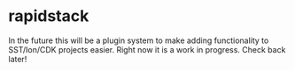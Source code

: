 # rapidstack

In the future this will be a plugin system to make adding functionality to SST/Ion/CDK projects easier. Right now it is a work in progress. Check back later!
